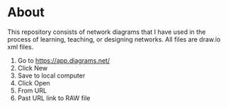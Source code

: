 # About


This repository consists of network diagrams that I have used in the process of learning, teaching, or designing networks.
All files are draw.io xml files.


1. Go to https://app.diagrams.net/
2. Click New
3. Save to local computer
4. Click Open
5. From URL
6. Past URL link to RAW file
